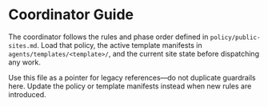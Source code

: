 # Coordinator Guide

The coordinator follows the rules and phase order defined in `policy/public-sites.md`. Load that policy, the active template manifests in `agents/templates/<template>/`, and the current site state before dispatching any work.

Use this file as a pointer for legacy references—do not duplicate guardrails here. Update the policy or template manifests instead when new rules are introduced.

